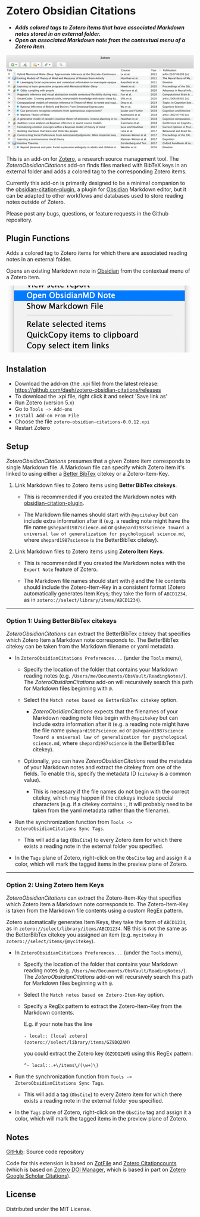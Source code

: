 # Zotero Obsidian Citations

- **_Adds colored tags to Zotero items that have associated Markdown notes stored in an external folder._**
- **_Open an associated Markdown note from the contextual menu of a Zotero item._**

![ZoteroObsidianCitationsScreenshot](ZoteroObsidianCitationsScreenshot.png)

This is an add-on for [Zotero](https://www.zotero.org), a research source management tool. The _ZoteroObsidianCitations_ add-on finds files marked with BibTeX keys in an external folder and adds a colored tag to the corresponding Zotero items.

Currently this add-on is primarily designed to be a minimal companion to the [obsidian-citation-plugin](https://github.com/hans/obsidian-citation-plugin), a plugin for [Obsidian](https://obsidian.md) Markdown editor, but it can be adapted to other workflows and databases used to store reading notes outside of Zotero.

Please post any bugs, questions, or feature requests in the Github repository.

## Plugin Functions

Adds a colored tag to Zotero items for which there are associated reading notes in an external folder.

Opens an existing Markdown note in [Obsidian](https://obsidian.md) from the contextual menu of a Zotero item.

![ZoteroObsidianCitationsMenu](ZoteroObsidianCitationsMenu.png)

## Instalation

- Download the add-on (the .xpi file) from the latest release: https://github.com/daeh/zotero-obsidian-citations/releases
- To download the .xpi file, right click it and select 'Save link as'
- Run Zotero (version 5.x)
- Go to `Tools -> Add-ons`
- `Install Add-on From File`
- Choose the file `zotero-obsidian-citations-0.0.12.xpi`
- Restart Zotero

## Setup

_ZoteroObsidianCitations_ presumes that a given Zotero item corresponds to single Markdown file. A Markdown file can specify which Zotero item it's linked to using either a [Better BibTex](https://retorque.re/zotero-better-bibtex/) citekey or a Zotero-Item-Key.

1. Link Markdown files to Zotero items using **Better BibTex citekeys**.

   - This is recommended if you created the Markdown notes with [obsidian-citation-plugin](https://github.com/hans/obsidian-citation-plugin).

   - The Markdown file names should start with `@mycitekey` but can include extra information after it (e.g. a reading note might have the file name `@shepard1987science.md` or `@shepard1987science Toward a universal law of generalization for psychological science.md`, where `shepard1987science` is the BetterBibTex citekey).

2. Link Markdown files to Zotero items using **Zotero Item Keys**.

   - This is recommended if you created the Markdown notes with the `Export Note` feature of Zotero.

   - The Markdown file names should start with `@` and the file contents should include the Zotero-Item-Key in a consistent format
     (Zotero automatically generates Item Keys; they take the form of `ABCD1234`, as in `zotero://select/library/items/ABCD1234`).

---

### Option 1: Using BetterBibTex citekeys

_ZoteroObsidianCitations_ can extract the BetterBibTex citekey that specifies which Zotero Item a Markdown note corresponds to. The BetterBibTex citekey can be taken from the Markdown filename or yaml metadata.

- In `ZoteroObsidianCitations Preferences...` (under the `Tools` menu),

  - Specify the location of the folder that contains your Markdown reading notes (e.g. `/Users/me/Documents/ObsVault/ReadingNotes/`). The _ZoteroObsidianCitations_ add-on will recursively search this path for Markdown files beginning with `@`.

  - Select the `Match notes based on BetterBibTex citekey` option.

    - _ZoteroObsidianCitations_ expects that the filenames of your Markdown reading note files begin with `@mycitekey` but can include extra information after it (e.g. a reading note might have the file name `@shepard1987science.md` or `@shepard1987science Toward a universal law of generalization for psychological science.md`, where `shepard1987science` is the BetterBibTex citekey).

  - Optionally, you can have _ZoteroObsidianCitations_ read the metadata of your Markdown notes and extract the citekey from one of the fields. To enable this, specify the metadata ID (`citekey` is a common value).

    - This is necessary if the file names do not begin with the correct citekey, which may happen if the citekeys include special characters (e.g. if a citekey contains `:`, it will probably need to be taken from the yaml metadata rather than the filename).

- Run the synchronization function from `Tools -> ZoteroObsidianCitations Sync Tags`.
  - This will add a tag (`ObsCite`) to every Zotero item for which there exists a reading note in the external folder you specified.
- In the `Tags` plane of Zotero, right-click on the `ObsCite` tag and assign it a color, which will mark the tagged items in the preview plane of Zotero.

---

### Option 2: Using Zotero Item Keys

_ZoteroObsidianCitations_ can extract the Zotero-Item-Key that specifies which Zotero Item a Markdown note corresponds to. The Zotero-Item-Key is taken from the Markdown file contents using a custom RegEx pattern.

Zotero automatically generates Item Keys, they take the form of `ABCD1234`, as in `zotero://select/library/items/ABCD1234`. NB this is not the same as the BetterBibTex citekey you assigned an item (e.g. `mycitekey` in `zotero://select/items/@mycitekey`).

- In `ZoteroObsidianCitations Preferences...` (under the `Tools` menu),

  - Specify the location of the folder that contains your Markdown reading notes (e.g. `/Users/me/Documents/ObsVault/ReadingNotes/`). The _ZoteroObsidianCitations_ add-on will recursively search this path for Markdown files beginning with `@`.
  - Select the `Match notes based on Zotero-Item-Key` option.
  - Specify a RegEx pattern to extract the Zotero-Item-Key from the Markdown contents.

    E.g. if your note has the line

    `- local:: [local zotero](zotero://select/library/items/GZ9DQ2AM)`

    you could extract the Zotero key (`GZ9DQ2AM`) using this RegEx pattern:

    `^- local::.+\/items\/(\w+)\)`

- Run the synchronization function from `Tools -> ZoteroObsidianCitations Sync Tags`.
  - This will add a tag (`ObsCite`) to every Zotero item for which there exists a reading note in the external folder you specified.
- In the `Tags` plane of Zotero, right-click on the `ObsCite` tag and assign it a color, which will mark the tagged items in the preview plane of Zotero.

## Notes

[GitHub](https://github.com/daeh/zotero-obsidian-citations): Source code repository

Code for this extension is based on [ZotFile](https://github.com/jlegewie/zotfile) and [Zotero Citationcounts](https://github.com/eschnett/zotero-citationcounts) (which is based on [Zotero DOI Manager](https://github.com/bwiernik/zotero-shortdoi), which is based in part on [Zotero Google Scholar Citations](https://github.com/beloglazov/zotero-scholar-citations)).

## License

Distributed under the MIT License.
